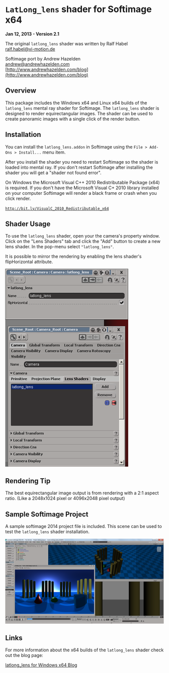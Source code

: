 # `LatLong_lens` shader for Softimage x64 #
**Jan 12, 2013 - Version 2.1**

The original `latlong_lens` shader was written by Ralf Habel  
[ralf.habel@vi-motion.de](mailto:ralf.habel@vi-motion.de)

Softimage port by Andrew Hazelden  
[andrew@andrewhazelden.com](mailto:andrew@andrewhazelden.com)  
[http://www.andrewhazelden.com/blog](http://www.andrewhazelden.com/blog)  

## Overview ##
This package includes the Windows x64 and Linux x64 builds of the `latlong_lens` mental ray shader for Softimage. The `latlong_lens` shader is designed to render equirectangular images. The shader can be used to create panoramic images with a single click of the render button.



## Installation ##
You can install the `latlong_lens.addon` in Softimage using the `File > Add-Ons > Install...` menu item.

After you install the shader you need to restart Softimage so the shader is loaded into mental ray. If you don't restart Softimage after installing the shader you will get a "shader not found error".

On Windows the Microsoft Visual C++ 2010 Redistributable Package (x64) is required. If you don't have the Microsoft Visual C+ 2010 library installed on your computer Softimage will render a black frame or crash when you click render.

[`http://bit.ly/VisualC_2010_Redistributable_x64`](http://bit.ly/VisualC_2010_Redistributable_x64)

## Shader Usage ##
To use the `latlong_lens` shader, open your the camera's property window. Click on the "Lens Shaders" tab and click the "Add" button to create a new lens shader. In the pop-menu select `"latlong_lens"`. 

It is possible to mirror the rendering by enabling the lens shader's flipHorizontal attribute.

![Adding a lens shader](screenshots/latlong_lens_camera_setup.png)

## Rendering Tip ##
The best equirectangular image output is from rendering with a 2:1 aspect ratio. (Like a 2048x1024 pixel or 4096x2048 pixel output)

## Sample Softimage Project ##

A sample softimage 2014 project file is included. This scene can be used to test the `latlong_lens` shader installation.

![Adding a lens shader](screenshots/Softimage_2014SP1_latlong_project_rendering.png)

## Links ##
For more information about the x64 builds of the `latlong_lens` shader check out the blog page:  

[latlong_lens for Windows x64 Blog](http://www.andrewhazelden.com/blog/2011/01/latlong_lens-and-cubemap_lens-mental-ray-shaders-compiled-for-maya-2011-x64-on-windows/ "latlong_lens for Windows X64")
